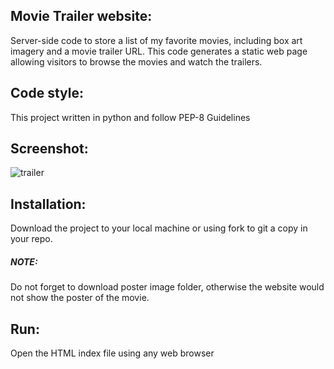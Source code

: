 ## Movie Trailer website:
Server-side code to store a list of my favorite movies, including box art imagery and a movie trailer URL. This code generates a static web page allowing visitors to browse the movies and watch the trailers.

## Code style:
This project written in python and follow PEP-8 Guidelines

## Screenshot:

![trailer](https://user-images.githubusercontent.com/37745421/42786074-14bc8cde-8955-11e8-93c8-f6636b1cae4e.jpg)

## Installation:

Download the project to your local machine or using fork to git a copy in your repo.
##### NOTE:
Do not forget to download poster image folder, otherwise the website would not show the poster of the movie.

## Run:

Open the HTML index file using any web browser
